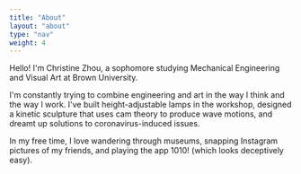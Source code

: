 ```yaml
---
title: "About"
layout: "about"
type: "nav"
weight: 4
---
```


Hello! I'm Christine Zhou, a sophomore studying Mechanical Engineering and Visual Art at Brown University.

I'm constantly trying to combine engineering and art in the way I think and the way I work. I've built height-adjustable lamps in the workshop, designed a kinetic sculpture that uses cam theory to produce wave motions, and dreamt up solutions to coronavirus-induced issues.

In my free time, I love wandering through museums, snapping Instagram pictures of my friends, and playing the app 1010! (which looks deceptively easy).
